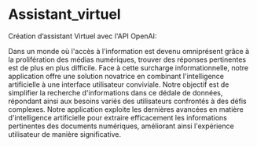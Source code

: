 # Assistant_virtuel
Création d’assistant Virtuel avec l'API OpenAI:

Dans un monde où l'accès à l'information est devenu omniprésent grâce à la prolifération des médias numériques, trouver des réponses pertinentes est de plus en plus difficile. Face à cette surcharge informationnelle, notre application offre une solution novatrice en combinant l'intelligence artificielle à une interface utilisateur conviviale. Notre objectif est de simplifier la recherche d'informations dans ce dédale de données, répondant ainsi aux besoins variés des utilisateurs confrontés à des défis complexes. Notre application exploite les dernières avancées en matière d'intelligence artificielle pour extraire efficacement les informations pertinentes des documents numériques, améliorant ainsi l'expérience utilisateur de manière significative.



